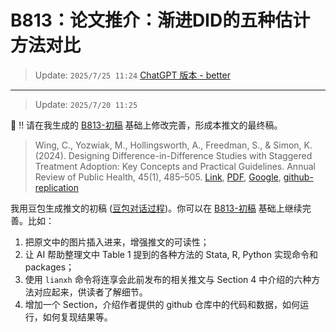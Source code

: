 # B813：论文推介：渐进DID的五种估计方法对比

> Update: `2025/7/25 11:24` [ChatGPT 版本 - better](https://chatgpt.com/share/6883cbb0-f6e8-8005-98b7-b8e1692b9332)

--- 

> Update: `2025/7/20 11:25`

&#x1F34E;  !! 请在我生成的 [B813-初稿](https://github.com/arlionn/lianxhta/blob/main/sample/B813-Stragged-DID.md) 基础上修改完善，形成本推文的最终稿。

> Wing, C., Yozwiak, M., Hollingsworth, A., Freedman, S., & Simon, K. (2024). Designing Difference-in-Difference Studies with Staggered Treatment Adoption: Key Concepts and Practical Guidelines. Annual Review of Public Health, 45(1), 485–505. [Link](https://doi.org/10.1146/annurev-publhealth-061022-050825), [PDF](https://www.annualreviews.org/docserver/fulltext/publhealth/45/1/annurev-publhealth-061022-050825.pdf?expires=1752678753&id=id&accname=guest&checksum=345B1C3C23D23EC0D6A9B385A91F2513), [Google](<https://scholar.google.com/scholar?q=Designing Difference-in-Difference Studies with Staggered Treatment Adoption: Key Concepts and Practical Guidelines>), [github-replication](https://github.com/hollina/arph-did-example)

我用豆包生成推文的初稿 ([豆包对话过程](https://www.doubao.com/thread/w8e524bfc59a644e2))。你可以在 [B813-初稿](https://github.com/arlionn/lianxhta/blob/main/sample/B813-Stragged-DID.md) 基础上继续完善。比如：

1. 把原文中的图片插入进来，增强推文的可读性；
2. 让 AI 帮助整理文中 Table 1 提到的各种方法的 Stata, R, Python 实现命令和 packages；
3. 使用 `lianxh` 命令将连享会此前发布的相关推文与 Section 4 中介绍的六种方法对应起来，供读者了解细节。
4. 增加一个 Section，介绍作者提供的 github 仓库中的代码和数据，如何运行，如何复现结果等。
